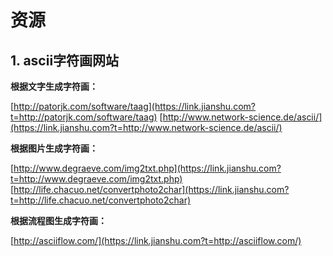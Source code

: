 # 资源

## 1. ascii字符画网站

**根据文字生成字符画：**

[http://patorjk.com/software/taag](https://link.jianshu.com?t=http://patorjk.com/software/taag)
 [http://www.network-science.de/ascii/](https://link.jianshu.com?t=http://www.network-science.de/ascii/)

**根据图片生成字符画：**

[http://www.degraeve.com/img2txt.php](https://link.jianshu.com?t=http://www.degraeve.com/img2txt.php)
 [http://life.chacuo.net/convertphoto2char](https://link.jianshu.com?t=http://life.chacuo.net/convertphoto2char)

**根据流程图生成字符画：**

[http://asciiflow.com/](https://link.jianshu.com?t=http://asciiflow.com/)